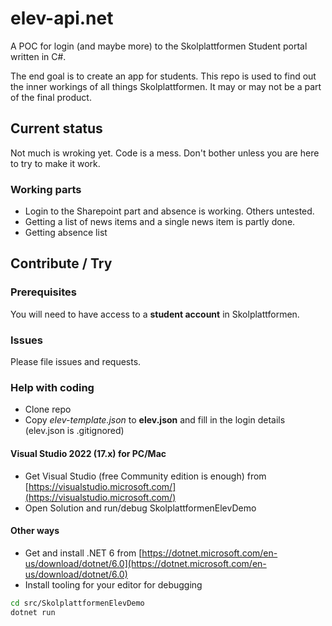 # elev-api.net

A POC for login (and maybe more) to the Skolplattformen Student portal written in C#.

The end goal is to create an app for students. This repo is used to find out the inner workings of all things Skolplattformen. It may or may not be a part of the final product.

## Current status
Not much is wroking yet. Code is a mess. Don't bother unless you are here to try to make it work. 

### Working parts
* Login to the Sharepoint part and absence is working. Others untested.
* Getting a list of news items and a single news item is partly done.
* Getting absence list

## Contribute / Try
### Prerequisites
You will need to have access to a **student account** in Skolplattformen.

### Issues
Please file issues and requests. 

### Help with coding

* Clone repo
* Copy *elev-template.json* to **elev.json** and fill in the login details (elev.json is .gitignored)

#### Visual Studio 2022 (17.x) for PC/Mac
* Get Visual Studio (free Community edition is enough) from [https://visualstudio.microsoft.com/](https://visualstudio.microsoft.com/)
* Open Solution and run/debug SkolplattformenElevDemo

#### Other ways
* Get and install .NET 6 from [https://dotnet.microsoft.com/en-us/download/dotnet/6.0](https://dotnet.microsoft.com/en-us/download/dotnet/6.0)
* Install tooling for your editor for debugging

```bash
cd src/SkolplattformenElevDemo
dotnet run
```
